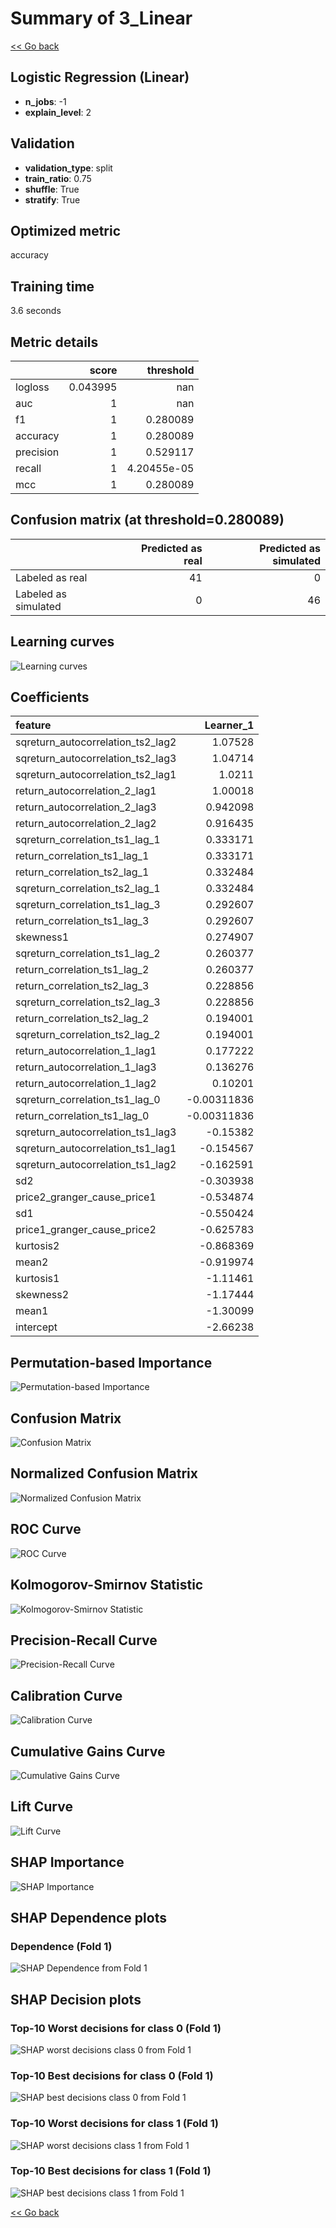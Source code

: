 # Summary of 3_Linear

[<< Go back](../README.md)


## Logistic Regression (Linear)
- **n_jobs**: -1
- **explain_level**: 2

## Validation
 - **validation_type**: split
 - **train_ratio**: 0.75
 - **shuffle**: True
 - **stratify**: True

## Optimized metric
accuracy

## Training time

3.6 seconds

## Metric details
|           |    score |     threshold |
|:----------|---------:|--------------:|
| logloss   | 0.043995 | nan           |
| auc       | 1        | nan           |
| f1        | 1        |   0.280089    |
| accuracy  | 1        |   0.280089    |
| precision | 1        |   0.529117    |
| recall    | 1        |   4.20455e-05 |
| mcc       | 1        |   0.280089    |


## Confusion matrix (at threshold=0.280089)
|                      |   Predicted as real |   Predicted as simulated |
|:---------------------|--------------------:|-------------------------:|
| Labeled as real      |                  41 |                        0 |
| Labeled as simulated |                   0 |                       46 |

## Learning curves
![Learning curves](learning_curves.png)

## Coefficients
| feature                           |   Learner_1 |
|:----------------------------------|------------:|
| sqreturn_autocorrelation_ts2_lag2 |  1.07528    |
| sqreturn_autocorrelation_ts2_lag3 |  1.04714    |
| sqreturn_autocorrelation_ts2_lag1 |  1.0211     |
| return_autocorrelation_2_lag1     |  1.00018    |
| return_autocorrelation_2_lag3     |  0.942098   |
| return_autocorrelation_2_lag2     |  0.916435   |
| sqreturn_correlation_ts1_lag_1    |  0.333171   |
| return_correlation_ts1_lag_1      |  0.333171   |
| return_correlation_ts2_lag_1      |  0.332484   |
| sqreturn_correlation_ts2_lag_1    |  0.332484   |
| sqreturn_correlation_ts1_lag_3    |  0.292607   |
| return_correlation_ts1_lag_3      |  0.292607   |
| skewness1                         |  0.274907   |
| sqreturn_correlation_ts1_lag_2    |  0.260377   |
| return_correlation_ts1_lag_2      |  0.260377   |
| return_correlation_ts2_lag_3      |  0.228856   |
| sqreturn_correlation_ts2_lag_3    |  0.228856   |
| return_correlation_ts2_lag_2      |  0.194001   |
| sqreturn_correlation_ts2_lag_2    |  0.194001   |
| return_autocorrelation_1_lag1     |  0.177222   |
| return_autocorrelation_1_lag3     |  0.136276   |
| return_autocorrelation_1_lag2     |  0.10201    |
| sqreturn_correlation_ts1_lag_0    | -0.00311836 |
| return_correlation_ts1_lag_0      | -0.00311836 |
| sqreturn_autocorrelation_ts1_lag3 | -0.15382    |
| sqreturn_autocorrelation_ts1_lag1 | -0.154567   |
| sqreturn_autocorrelation_ts1_lag2 | -0.162591   |
| sd2                               | -0.303938   |
| price2_granger_cause_price1       | -0.534874   |
| sd1                               | -0.550424   |
| price1_granger_cause_price2       | -0.625783   |
| kurtosis2                         | -0.868369   |
| mean2                             | -0.919974   |
| kurtosis1                         | -1.11461    |
| skewness2                         | -1.17444    |
| mean1                             | -1.30099    |
| intercept                         | -2.66238    |


## Permutation-based Importance
![Permutation-based Importance](permutation_importance.png)
## Confusion Matrix

![Confusion Matrix](confusion_matrix.png)


## Normalized Confusion Matrix

![Normalized Confusion Matrix](confusion_matrix_normalized.png)


## ROC Curve

![ROC Curve](roc_curve.png)


## Kolmogorov-Smirnov Statistic

![Kolmogorov-Smirnov Statistic](ks_statistic.png)


## Precision-Recall Curve

![Precision-Recall Curve](precision_recall_curve.png)


## Calibration Curve

![Calibration Curve](calibration_curve_curve.png)


## Cumulative Gains Curve

![Cumulative Gains Curve](cumulative_gains_curve.png)


## Lift Curve

![Lift Curve](lift_curve.png)



## SHAP Importance
![SHAP Importance](shap_importance.png)

## SHAP Dependence plots

### Dependence (Fold 1)
![SHAP Dependence from Fold 1](learner_fold_0_shap_dependence.png)

## SHAP Decision plots

### Top-10 Worst decisions for class 0 (Fold 1)
![SHAP worst decisions class 0 from Fold 1](learner_fold_0_shap_class_0_worst_decisions.png)
### Top-10 Best decisions for class 0 (Fold 1)
![SHAP best decisions class 0 from Fold 1](learner_fold_0_shap_class_0_best_decisions.png)
### Top-10 Worst decisions for class 1 (Fold 1)
![SHAP worst decisions class 1 from Fold 1](learner_fold_0_shap_class_1_worst_decisions.png)
### Top-10 Best decisions for class 1 (Fold 1)
![SHAP best decisions class 1 from Fold 1](learner_fold_0_shap_class_1_best_decisions.png)

[<< Go back](../README.md)
